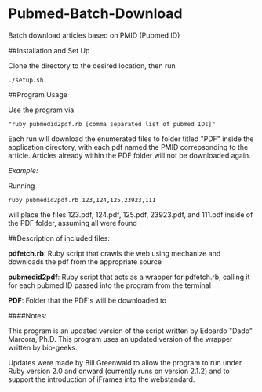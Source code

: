 # Pubmed-Batch-Download
Batch download articles based on PMID (Pubmed ID)

##Installation and Set Up

Clone the directory to the desired location, then run
```
./setup.sh
```

##Program Usage

Use the program via 
```
"ruby pubmedid2pdf.rb [comma separated list of pubmed IDs]"
```
Each run will download the enumerated files to folder titled "PDF" inside the application directory, with each pdf named the PMID correpsonding to the article.  Articles already within the PDF folder will not be downloaded again.

*Example:*

Running
```
ruby pubmedid2pdf.rb 123,124,125,23923,111
```
will place the files 123.pdf, 124.pdf, 125.pdf, 23923.pdf, and 111.pdf inside of the PDF folder, assuming all were found


##Description of included files:

**pdfetch.rb**:  Ruby script that crawls the web using mechanize and downloads the pdf from the appropriate source

**pubmedid2pdf**:  Ruby script that acts as a wrapper for pdfetch.rb, calling it for each pubmed ID passed into the program from the terminal

**PDF**:  Folder that the PDF's will be downloaded to

####Notes:

This program is an updated version of the script written by Edoardo "Dado" Marcora, Ph.D.
This program uses an updated version of the wrapper written by bio-geeks.

Updates were made by Bill Greenwald to allow the program to run under Ruby version 2.0 and onward (currently runs on version 2.1.2) and to support the introduction of iFrames into the webstandard.


